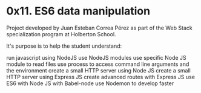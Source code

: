 # 0x11. ES6 data manipulation

Project developed by Juan Esteban Correa Pérez as part of the Web Stack specialization program at Holberton School.

It's purpose is to help the student understand:

run javascript using NodeJS
use NodeJS modules
use specific Node JS module to read files
use process to access command line arguments and the environment
create a small HTTP server using Node JS
create a small HTTP server using Express JS
create advanced routes with Express JS
use ES6 with Node JS with Babel-node
use Nodemon to develop faster
